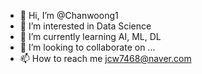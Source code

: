 - 👋 Hi, I’m @Chanwoong1
- 👀 I’m interested in Data Science
- 🌱 I’m currently learning AI, ML, DL
- 💞️ I’m looking to collaborate on ...
- 📫 How to reach me jcw7468@naver.com

<!---
Chanwoong1/Chanwoong1 is a ✨ special ✨ repository because its `README.md` (this file) appears on your GitHub profile.
You can click the Preview link to take a look at your changes.
--->
